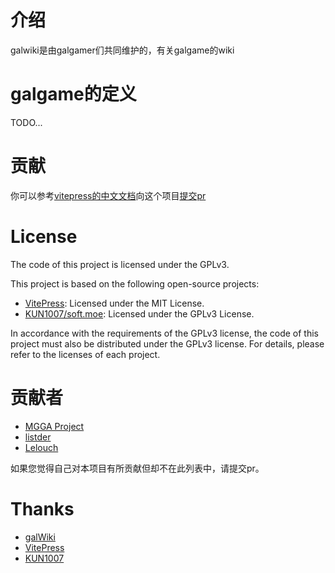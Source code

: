 # 介绍

galwiki是由galgamer们共同维护的，有关galgame的wiki

# galgame的定义

TODO...

# 贡献

你可以参考[vitepress的中文文档](https://vitepress.dev/zh/guide/markdown)向这个项目[提交pr](https://github.com/TUdHQQ/galwiki/pulls)

# License

The code of this project is licensed under the GPLv3.

This project is based on the following open-source projects:

- [VitePress](https://github.com/vuejs/vitepress): Licensed under the MIT License.
- [KUN1007/soft.moe](https://github.com/KUN1007/soft.moe): Licensed under the GPLv3 License.

In accordance with the requirements of the GPLv3 license, the code of this project must also be distributed under the GPLv3 license. For details, please refer to the licenses of each project.

# 贡献者

- [MGGA Project](https://github.com/TUdHQQ)
- [listder](https://blog.listder.xyz)
- [Lelouch](https://github.com/2180500933)

如果您觉得自己对本项目有所贡献但却不在此列表中，请提交pr。

# Thanks

- [galWiki](https://github.com/yvuvub/galwiki)
- [VitePress](https://github.com/vuejs/vitepress)
- [KUN1007](https://github.com/KUN1007)
